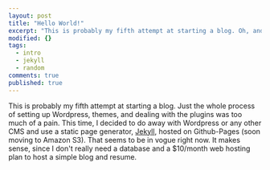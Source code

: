 ```yaml
---
layout: post
title: "Hello World!"
excerpt: "This is probably my fifth attempt at starting a blog. Oh, and Wordpress sucks, etc."
modified: {}
tags: 
  - intro
  - jekyll
  - random
comments: true
published: true
---
```


<!--<section id="table-of-contents" class="toc">
  <header>
    <h3>Overview</h3>
  </header>
<div id="drawer" markdown="1">
*  Auto generated table of contents
{:toc}
</div>
</section>-->

This is probably my fifth attempt at starting a blog. Just the whole process of setting up Wordpress, themes, and dealing with the plugins was too much of a pain. This time, I decided to do away with Wordpress or any other CMS and use a static page generator, [Jekyll](http://jekyllrb.com/ "Jekyll"), hosted on Github-Pages (soon moving to Amazon S3). That seems to be in vogue right now. It makes sense, since I don't really need a database and a $10/month web hosting plan to host a simple blog and resume.